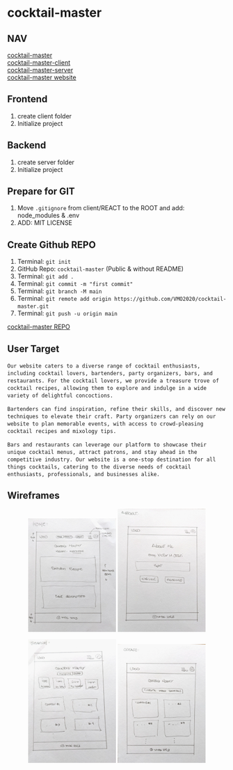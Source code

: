 # cocktail-master

## NAV

[cocktail-master](https://github.com/VMO2020/cocktail-master)  
[cocktail-master-client](https://github.com/VMO2020/cocktail-master/blob/main/client/FRONTEND.md)  
[cocktail-master-server](https://github.com/VMO2020/cocktail-master/blob/main/server/BACKEND.md)  
[cocktail-master website](https://cocktails-master.netlify.app/)

## Frontend

1. create client folder
2. Initialize project

## Backend

1. create server folder
2. Initialize project

## Prepare for GIT

1. Move `.gitignore` from client/REACT to the ROOT and add: node_modules & .env
2. ADD: MIT LICENSE

## Create Github REPO

1. Terminal: `git init`
2. GitHub Repo: `cocktail-master`  (Public & without README)
3. Terminal: `git add .`
4. Terminal: `git commit -m "first commit"`
5. Terminal: `git branch -M main`
6. Terminal: `git remote add origin https://github.com/VMO2020/cocktail-master.git`
7. Terminal: `git push -u origin main`

[cocktail-master REPO](https://github.com/VMO2020/cocktail-master)

## User Target

`Our website caters to a diverse range of cocktail enthusiasts, including cocktail lovers, bartenders, party organizers, bars, and restaurants. For the cocktail lovers, we provide a treasure trove of cocktail recipes, allowing them to explore and indulge in a wide variety of delightful concoctions.`  

`Bartenders can find inspiration, refine their skills, and discover new techniques to elevate their craft. Party organizers can rely on our website to plan memorable events, with access to crowd-pleasing cocktail recipes and mixology tips.`  

`Bars and restaurants can leverage our platform to showcase their unique cocktail menus, attract patrons, and stay ahead in the competitive industry. Our website is a one-stop destination for all things cocktails, catering to the diverse needs of cocktail enthusiasts, professionals, and businesses alike.`

## Wireframes

<p align="center">
  <img height="40%" width="40%" src="./images/wireframe-1.jpeg" alt="wireframe-1" />
  <img height="40%" width="40%" src="./images/wireframe-2.jpeg" alt="wireframe-2" />
</p>
<p align="center">
  <img height="40%" width="40%" src="./images/wireframe-3.jpeg" alt="wireframe-3" />
  <img height="40%" width="40%" src="./images/wireframe-4.jpeg" alt="wireframe-4" />
</p>
